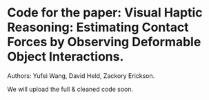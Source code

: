 # Code for the paper: Visual Haptic Reasoning: Estimating Contact Forces by Observing Deformable Object Interactions.
Authors: Yufei Wang, David Held, Zackory Erickson. 

We will upload the full & cleaned code soon.
